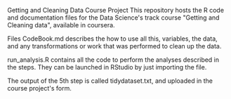Getting and Cleaning Data Course Project This repository hosts the R code and documentation files for the Data Science's track course "Getting and Cleaning data", available in coursera.

Files CodeBook.md describes the how to use all this, variables, the data, and any transformations or work that was performed to clean up the data.

run_analysis.R contains all the code to perform the analyses described in the steps. They can be launched in RStudio by just importing the file.

The output of the 5th step is called tidydataset.txt, and uploaded in the course project's form.
